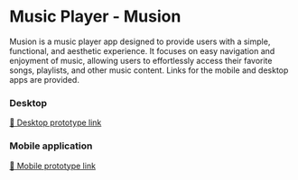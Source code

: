 # Music Player - Musion

Musion is a music player app designed to provide users with a simple, functional, and aesthetic experience. It focuses on easy navigation and enjoyment of music, allowing users to effortlessly access their favorite songs, playlists, and other music content. Links for the mobile and desktop apps are provided.

### Desktop
[🔗 Desktop prototype link](https://www.figma.com/design/HAxltryMQjdD4jJvBHCMpy/NejraRizvi%C4%87_Zadaca4?node-id=0-1&p=f&t=9V2jWnzVV2BLHHsT-0)

### Mobile application
[🔗 Mobile prototype link](https://www.figma.com/design/oMF2Az05wglQ1R0gisKdBo/Wireframe?node-id=0-1&p=f&t=ERPZ0MPHLYILgb8H-0)
